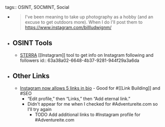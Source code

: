 tags:: OSINT, SOCMINT, Social

- > I've been meaning to take up photography as a hobby (and an excuse to get outdoors more). When I do I'll post them to https://www.instagram.com/billludwignm/
- ## OSINT Tools
	- [STERRA](https://github.com/novitae/sterraxcyl) [[Instagram]] tool to get info on Instagram following and followers
	  id:: 63a38a02-6648-4b37-9281-944f29a3a6da
- ## Other Links
	- [Instagram now allows 5 links in bio](https://searchengineland.com/instagram-now-allows-up-to-5-links-in-bio-395742) - Good for #[[Link Building]] and #SEO
		- “Edit profile,” then “Links,” then “Add eternal link.”
		- Didn't appear for me when I checked for #Adventureite.com so I'll try again
			- TODO Add additional links to #Instagram profile for #Adventureite.com